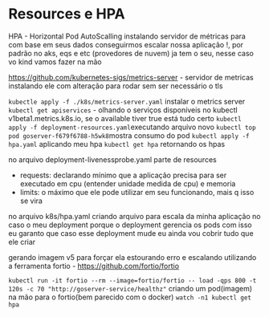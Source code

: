 # Resources e HPA

HPA - Horizontal Pod AutoScalling
instalando servidor de métricas para com base em seus dados conseguirmos escalar nossa aplicação !, por padrão no aks, eqs e etc (provedores de nuvem) ja tem o seu, nesse caso vo kind vamos fazer na mão

https://github.com/kubernetes-sigs/metrics-server - servidor de metricas instalando ele com alteração para rodar sem ser necessário o tls

`kubectle apply -f ./k8s/metrics-server.yaml` instalar o metrics server
`kubectl get apiservices` - olhando o serviços disponíveis no kubectl v1beta1.metrics.k8s.io, se o available tiver true está tudo certo
`kubectl apply -f deployment-resources.yaml`executando arquivo novo
`kubectl top pod goserver-f679f6788-h5wk8`mostra consumo do pod
`kubectl apply -f hpa.yaml` aplicando meu hpa
`kubectl get hpa` retornando os hpas

no arquivo deployment-livenessprobe.yaml parte de resources
 - requests: declarando mínimo que a aplicação precisa para ser executado em cpu (entender unidade medida de cpu) e memoria
 - limits: o máximo que ele pode utilizar em seu funcionando, mais q isso se vira

no arquivo k8s/hpa.yaml criando arquivo para escala da minha aplicação no caso o meu deployment porque o deployment gerencia os pods com isso eu garanto que caso esse deployment mude eu ainda vou cobrir tudo que ele criar

gerando imagem v5 para forçar ela estourando erro e escalando utilizando a ferramenta fortio - https://github.com/fortio/fortio 

`kubectl run -it fortio --rm --image=fortio/fortio -- load -qps 800 -t 120s -c 70 "http://goserver-service/healthz"` criando um pod(imagem) na mão para o fortio(bem parecido com o docker)
`watch -n1 kubectl get hpa`